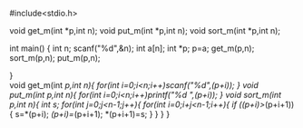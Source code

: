 #include<stdio.h>


void get_m(int *p,int n);
void put_m(int *p,int n);
void sort_m(int *p,int n);

int main()
{
	int n;
	scanf("%d",&n);
	int a[n];
	int *p;
	p=a;
	get_m(p,n);
	sort_m(p,n);
	put_m(p,n);
	
}		
void get_m(int *p,int n){
	for(int i=0;i<n;i++)scanf("%d",(p+i));
}
void put_m(int *p,int n){
	for(int i=0;i<n;i++)printf("%d ",*(p+i));
}
void sort_m(int *p,int n){
	int s;
	for(int j=0;j<n-1;j++){
	    for(int i=0;i+j<n-1;i++){
    	    if (*(p+i)>*(p+i+1)){
	        	s=*(p+i);
	        	*(p+i)=*(p+i+1);
    	    	*(p+i+1)=s;
        	}
        }
	}
}

